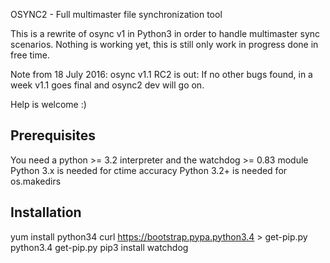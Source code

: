 OSYNC2 - Full multimaster file synchronization tool

This is a rewrite of osync v1 in Python3 in order to handle multimaster sync scenarios.
Nothing is working yet, this is still only work in progress done in free time.

Note from 18 July 2016:
osync v1.1 RC2 is out: If no other bugs found, in a week v1.1 goes final and osync2 dev will go on.

Help is welcome :)


## Prerequisites

You need a python >= 3.2 interpreter and the watchdog >= 0.83 module
Python 3.x is needed for ctime accuracy
Python 3.2+ is needed for os.makedirs

## Installation

yum install python34
curl https://bootstrap.pypa.python3.4 > get-pip.py
python3.4 get-pip.py
pip3 install watchdog

